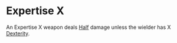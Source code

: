 # Expertise X

An Expertise X weapon deals [Half](../../../../Foreword/Rule%20for%20rules.md#Halving) damage unless the wielder has X [Dexterity](../../../../Player%20Characters/Chosen%20Statistics/Dexterity.md).
